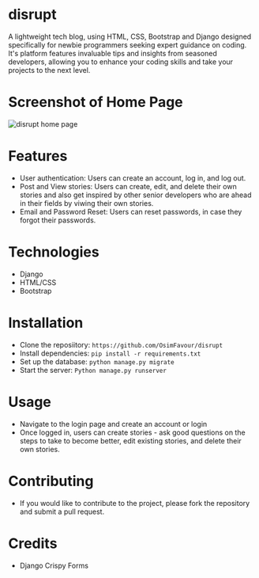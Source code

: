 # disrupt
A lightweight tech blog, using HTML, CSS, Bootstrap and Django designed specifically for newbie programmers seeking expert guidance on coding. 
It's platform features invaluable tips and insights from seasoned developers, allowing you to enhance your 
coding skills and take your projects to the next level. 

# Screenshot of Home Page
 ![disrupt home page](https://github.com/OsimFavour/disrupt/assets/95959056/732a3a46-74be-473d-8d30-4c39f7ce7d7b)


# Features
- User authentication: Users can create an account, log in, and log out.
- Post and View stories: Users can create, edit, and delete their own stories and also get inspired by other senior developers who are ahead in their fields by viwing their own stories.
- Email and Password Reset: Users can reset passwords, in case they forgot their passwords.

# Technologies
- Django
- HTML/CSS
- Bootstrap

# Installation
- Clone the reposiitory: `https://github.com/OsimFavour/disrupt`
- Install dependencies: `pip install -r requirements.txt`
- Set up the database: `python manage.py migrate`
- Start the server: `Python manage.py runserver`

# Usage
- Navigate to the login page and create an account or login
- Once logged in, users can create stories - ask good questions on the steps to take to become better, edit existing stories, and delete their own stories.

# Contributing
- If you would like to contribute to the project, please fork the repository and submit a pull request.

# Credits
- Django Crispy Forms





